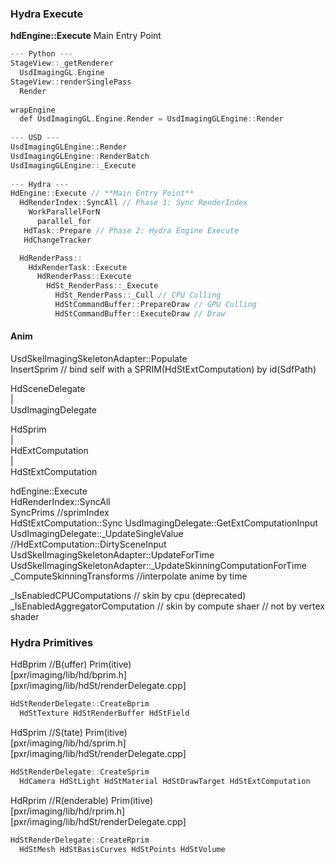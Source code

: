 ### Hydra Execute

**hdEngine::Execute** Main Entry Point
```cxx
--- Python ---  
StageView::_getRenderer  
  UsdImagingGL.Engine
StageView::renderSinglePass  
  Render  
  
wrapEngine  
  def UsdImagingGL.Engine.Render = UsdImagingGLEngine::Render  
     
--- USD ---  
UsdImagingGLEngine::Render
UsdImagingGLEngine::RenderBatch
UsdImagingGLEngine::_Execute  
   
--- Hydra ---  
HdEngine::Execute // **Main Entry Point**
  HdRenderIndex::SyncAll // Phase 1: Sync RenderIndex 
    WorkParallelForN   
      parallel_for    
   HdTask::Prepare // Phase 2: Hydra Engine Execute
   HdChangeTracker

  HdRenderPass::
    HdxRenderTask::Execute  
      HdRenderPass::Execute  
        HdSt_RenderPass::_Execute 
          HdSt_RenderPass::_Cull // CPU Culling
          HdStCommandBuffer::PrepareDraw // GPU Culling
          HdStCommandBuffer::ExecuteDraw // Draw
```  




  
#### Anim  
  
UsdSkelImagingSkeletonAdapter::Populate  
  InsertSprim // bind self with a SPRIM(HdStExtComputation) by id(SdfPath)    

HdSceneDelegate  
  |  
UsdImagingDelegate  
   
HdSprim    
  |   
HdExtComputation     
  |   
HdStExtComputation    
   
hdEngine::Execute    
  HdRenderIndex::SyncAll   
    SyncPrims //sprimIndex   
      HdStExtComputation::Sync
        UsdImagingDelegate::GetExtComputationInput    
          UsdImagingDelegate::_UpdateSingleValue  //HdExtComputation::DirtySceneInput  
            UsdSkelImagingSkeletonAdapter::UpdateForTime  
              UsdSkelImagingSkeletonAdapter::_UpdateSkinningComputationForTime  
              _ComputeSkinningTransforms //interpolate anime by time  
                            
_IsEnabledCPUComputations // skin by cpu (deprecated)  
_IsEnabledAggregatorComputation // skin by compute shaer // not by vertex shader  

### Hydra Primitives    
   
HdBprim //B(uffer) Prim(itive)     
\[pxr/imaging/lib/hd/bprim.h\]       
\[pxr/imaging/lib/hdSt/renderDelegate.cpp\]  
```c++
HdStRenderDelegate::CreateBprim  
  HdStTexture HdStRenderBuffer HdStField  
```  
   
HdSprim //S(tate) Prim(itive)     
\[pxr/imaging/lib/hd/sprim.h\]    
\[pxr/imaging/lib/hdSt/renderDelegate.cpp\]  
```C++
HdStRenderDelegate::CreateSprim  
  HdCamera HdStLight HdStMaterial HdStDrawTarget HdStExtComputation  
```  

HdRprim //R(enderable) Prim(itive)  
\[pxr/imaging/lib/hd/rprim.h\]   
\[pxr/imaging/lib/hdSt/renderDelegate.cpp\]  
```c++
HdStRenderDelegate::CreateRprim
  HdStMesh HdStBasisCurves HdStPoints HdStVolume       
```
                   
